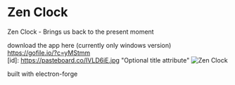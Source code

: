 # Zen Clock
Zen Clock - Brings us back to the present moment

download the app here (currently only windows version) <br/>
https://gofile.io/?c=yMStmm
<br/>
[id]: https://pasteboard.co/IVLD6iE.jpg  "Optional title attribute"
![Zen Clock](https://pasteboard.co/IVLD6iE.jpg)

built with electron-forge
